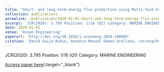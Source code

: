 ```yaml
---
title: "Short- and long-term energy flux prediction using Multi-Task Evolutionary Artificial Neural Networks"
collection: publications
permalink: /publication/2020-01-01-Short-and-long-term-energy-flux-prediction-using-Multi-Task-Evolutionary-Artificial-Neural-Networks
excerpt: 'JCR(2020): 3.795 Position: 1/16 (Q1) Category: MARINE ENGINEERING'
date: 2020-01-01
venue: 'Ocean Engineering'
paperurl: 'http://doi.org/10.1016/j.oceaneng.2020.108089'
citation: 'David Guijo-Rubio, Antonio Manuel Gómez-Orellana, <strong>Pedro Antonio Gutiérrez</strong>, César Hervás-Martínez, &quot;Short- and long-term energy flux prediction using Multi-Task Evolutionary Artificial Neural Networks.&quot; Ocean Engineering, Vol. 216, 2020.'
---
```

JCR(2020): 3.795 Position: 1/16 (Q1) Category: MARINE ENGINEERING

[Access paper here](http://doi.org/10.1016/j.oceaneng.2020.108089){:target="_blank"}
